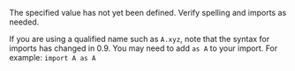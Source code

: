 The specified value has not yet been defined. Verify spelling and imports as needed.

If you are using a qualified name such as `A.xyz`, note that the syntax for imports has changed in 0.9. You may need to add `as A` to your import. For example:
`import A as A`

